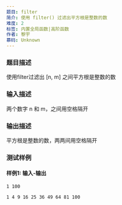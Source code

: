```yaml
---
题目: filter
简介: 使用 filter() 过滤出平方根是整数的数
难度: 2
标签: 内置全局函数|高阶函数
作者: 黎宇
慕码: Unknown
---
```


### 题目描述

使用filter过滤出 [n, m] 之间平方根是整数的数

### 输入描述

两个数字 n 和 m，之间用空格隔开

### 输出描述

平方根是整数的数，两两间用空格隔开

### 测试样例

#### 样例1: 输入-输出

```
1 100
```

```
1 4 9 16 25 36 49 64 81 100
```

